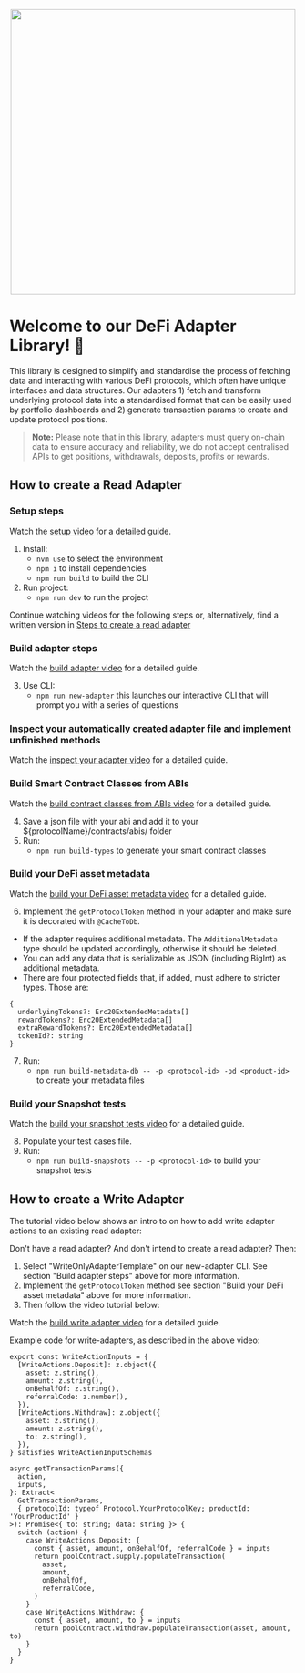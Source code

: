 <p align="center">
  <img src="https://images.ctfassets.net/9sy2a0egs6zh/2XUXAYxxFFVjPlZABUoiLg/d0ff82237d3e5d9bd1097a98e0754453/MMI-icon.svg" width="500">
</p>

# Welcome to our DeFi Adapter Library! 🚀

This library is designed to simplify and standardise the process of fetching data and interacting with various DeFi protocols, which often have unique interfaces and data structures. Our adapters 1) fetch and transform underlying protocol data into a standardised format that can be easily used by portfolio dashboards and 2) generate transaction params to create and update protocol positions.

> **Note:** Please note that in this library, adapters must query on-chain data to ensure accuracy and reliability, we do not accept centralised APIs to get positions, withdrawals, deposits, profits or rewards.

## How to create a Read Adapter

### Setup steps

Watch the [setup video](https://drive.google.com/file/d/1bp9Y8uxQDYxgIyMTk5945vLOwCG1JOn3/view 'Watch the setup video') for a detailed guide.

1. Install:
   - `nvm use` to select the environment
   - `npm i` to install dependencies
   - `npm run build` to build the CLI
2. Run project:
   - `npm run dev` to run the project

Continue watching videos for the following steps or, alternatively, find a written version in [Steps to create a read adapter](./readme-new-adapter.md)

### Build adapter steps

Watch the [build adapter video](https://drive.google.com/file/d/1Pl0yB2d1s-3oKFCXAyRhKx7rK2x43Qtf/view 'Watch the build adapter steps') for a detailed guide.

3. Use CLI:
   - `npm run new-adapter` this launches our interactive CLI that will prompt you with a series of questions

### Inspect your automatically created adapter file and implement unfinished methods

Watch the [inspect your adapter video](https://drive.google.com/file/d/1wLTd8utKB3vXHd-Vr2Cv1ElpLYHpPXCX/view 'Watch the inspect your adapter') for a detailed guide.

### Build Smart Contract Classes from ABIs

Watch the [build contract classes from ABIs video](https://drive.google.com/file/d/1abo6lKGGTnNMKgvfiDPotFWUvey8UqZI/view 'Watch the build contract classes from ABIs') for a detailed guide.

4. Save a json file with your abi and add it to your ${protocolName}/contracts/abis/ folder
5. Run:
   - `npm run build-types` to generate your smart contract classes

### Build your DeFi asset metadata

Watch the [build your DeFi asset metadata video](https://drive.google.com/file/d/1F6AnSkhd9Iu7f62f3VcAJ60iHZfAib1B/view 'Watch the build your DeFi asset metadata') for a detailed guide.

6. Implement the `getProtocolToken` method in your adapter and make sure it is decorated with `@CacheToDb`.

- If the adapter requires additional metadata. The `AdditionalMetadata` type should be updated accordingly, otherwise it should be deleted.
- You can add any data that is serializable as JSON (including BigInt) as additional metadata.
- There are four protected fields that, if added, must adhere to stricter types. Those are:

```
{
  underlyingTokens?: Erc20ExtendedMetadata[]
  rewardTokens?: Erc20ExtendedMetadata[]
  extraRewardTokens?: Erc20ExtendedMetadata[]
  tokenId?: string
}
```

7. Run:
   - `npm run build-metadata-db -- -p <protocol-id> -pd <product-id>` to create your metadata files

### Build your Snapshot tests

Watch the [build your snapshot tests video](https://drive.google.com/file/d/1pVWcssMHTQBH-m_BjVTwpRKamIY6UUK9/view 'Watch the build your snapshot tests') for a detailed guide.

8. Populate your test cases file.
9. Run:
   - `npm run build-snapshots -- -p <protocol-id>` to build your snapshot tests

## How to create a Write Adapter

The tutorial video below shows an intro to on how to add write adapter actions to an existing read adapter:

Don't have a read adapter? And don't intend to create a read adapter? Then:

1. Select "WriteOnlyAdapterTemplate" on our new-adapter CLI. See section "Build adapter steps" above for more information.
2. Implement the `getProtocolToken` method see section "Build your DeFi asset metadata" above for more information.
3. Then follow the video tutorial below:

Watch the [build write adapter video](https://drive.google.com/file/d/1ZNWwOkzHlc7Zt2qLy5ZRuHqoDgWSnww7/view 'Watch the build write adapter video') for a detailed guide.

Example code for write-adapters, as described in the above video:

```
export const WriteActionInputs = {
  [WriteActions.Deposit]: z.object({
    asset: z.string(),
    amount: z.string(),
    onBehalfOf: z.string(),
    referralCode: z.number(),
  }),
  [WriteActions.Withdraw]: z.object({
    asset: z.string(),
    amount: z.string(),
    to: z.string(),
  }),
} satisfies WriteActionInputSchemas
```

```
async getTransactionParams({
  action,
  inputs,
}: Extract<
  GetTransactionParams,
  { protocolId: typeof Protocol.YourProtocolKey; productId: 'YourProductId' }
>): Promise<{ to: string; data: string }> {
  switch (action) {
    case WriteActions.Deposit: {
      const { asset, amount, onBehalfOf, referralCode } = inputs
      return poolContract.supply.populateTransaction(
        asset,
        amount,
        onBehalfOf,
        referralCode,
      )
    }
    case WriteActions.Withdraw: {
      const { asset, amount, to } = inputs
      return poolContract.withdraw.populateTransaction(asset, amount, to)
    }
  }
}
```
